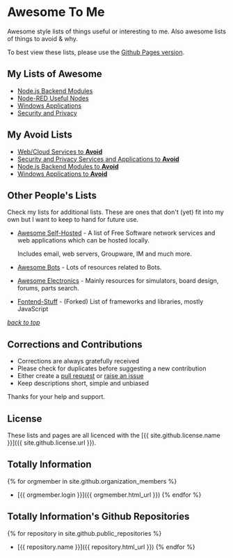 # Awesome To Me
Awesome style lists of things useful or interesting to me. Also awesome lists of things to avoid &amp; why.

To best view these lists, please use the [Github Pages version](https://totallyinformation.github.io/awesome-to-me/).

## My Lists of Awesome
- [Node.js Backend Modules](nodejs-backend-modules.md)
- [Node-RED Useful Nodes](node-red-useful-nodes.md)
- [Windows Applications](windows-apps.md)
- [Security and Privacy](security-privacy.md)

## My Avoid Lists
- [Web/Cloud Services to **Avoid**](web-avoid.md)
- [Security and Privacy Services and Applications to **Avoid**](security-avoid.md)
- [Node.js Backend Modules to **Avoid**](nodejs-backend-avoid.md)
- [Windows Applications to **Avoid**](windows-avoid.md)

## Other People's Lists
Check my lists for additional lists. These are ones that don't (yet) fit into my own but I want to keep to hand for future use.
- [Awesome Self-Hosted](https://github.com/Kickball/awesome-selfhosted) - 
  A list of Free Software network services and web applications which can be hosted locally.

  Includes email, web servers, Groupware, IM and much more.
  
- [Awesome Bots](https://github.com/BotCube/awesome-bots) - Lots of resources related to Bots.

- [Awesome Electronics](https://github.com/monostable/awesome-electronics) - 
  Mainly resources for simulators, board design, forums, parts search.

- [Fontend-Stuff](https://github.com/TotallyInformation/frontend-stuff) - (Forked) List of frameworks and libraries, mostly JavaScript

_[back to top](#awesome-to-me)_

## Corrections and Contributions
- Corrections are always gratefully received
- Please check for duplicates before suggesting a new contribution
- Either create a [pull request](https://github.com/TotallyInformation/awesome-to-me/pulls) or [raise an issue](https://github.com/TotallyInformation/awesome-to-me/issues)
- Keep descriptions short, simple and unbiased

Thanks for your help and support.

## License
These lists and pages are all licenced with the [{{ site.github.license.name }}]({{ site.github.license.url }}).

## Totally Information
{% for orgmember in site.github.organization_members %}
  * [{{ orgmember.login }}]({{ orgmember.html_url }})
{% endfor %}

## Totally Information's Github Repositories
{% for repository in site.github.public_repositories %}
  * [{{ repository.name }}]({{ repository.html_url }})
{% endfor %}

